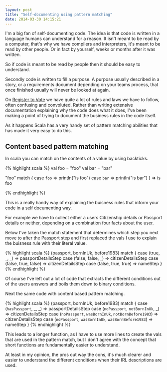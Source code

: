 ```yaml
---
layout: post
title: "Self-documenting using pattern matching"
date: 2014-03-30 14:15:21
---
```


I'm a big fan of self-documenting code. The idea is that code is written in
a language humans can understand for a reason. It isn't meant to be read by a
computer, that's why we have compilers and interpreters, it's meant to be read
by other people. Or in fact by yourself, weeks or months after it was written.

So if code is meant to be read by people then it should be easy to understand.

Secondly code is written to fill a purpose. A purpose usually described in a
story, or a requirements document depending on your teams process, that once
finished usually will never be looked at again.

On [Register to Vote] we have quite a lot of rules and laws we have to follow,
often confusing and convoluted. Rather than writing extensive documentation
explaining why the code does what it does, I've been making a point of trying to
document the business rules in the code itself.

As it happens Scala has a very handy set of pattern matching abilities that has
made it very easy to do this.

[Register to Vote]: https://www.gov.uk/transformation/register-to-vote "#1"
<!--more-->

## Content based pattern matching

In scala you can match on the contents of a value by using backticks.

{% highlight scala %}
val foo = "foo"
val bar = "bar"

"foo" match {
  case `foo` => println("is foo")
  case `bar` => println("is bar")
}
=> is foo

{% endhighlight %}

This is a really handy way of explaining the buisness rules that inform your
code in a self documenting way.

For example we have to collect either a users Citizenship details or Passport 
details or neither, depending on a combination four facts about the user.

Below I've taken the match statement that determines which step you next move to
after the Passport step and first replaced the vals I use to explain the
buisness rule with their literal value.

{% highlight scala %}
(passport, bornInUk, before1983) match {
  case (true, _, _) => passportDetailsStep
  case (false, false, _) => citizenDetailsStep
  case (false, true, false) => citizenDetailsStep
  case (false, true, true) => nameStep
}
{% endhighlight %}

Of course I've left out a lot of code that extracts the different conditions out
of the users answers and boils them down to binary conditions.

Next the same code with content based pattern matching.

{% highlight scala %}
(passport, bornInUk, before1983) match {
  case (`hasPassport`, _, _) => passportDetailsStep
  case (`noPassport`, `notBornInUk`, _) => citizenDetailsStep
  case (`noPassport`, `wasBornInUk`, `notBornBefore1983`) => citizenDetailsStep
  case (`noPassport`, `wasBornInUk`, `wasBornBefore1983`) => nameStep
}
{% endhighlight %}

This leads to a longer function, as I have to use more lines to create the vals
that are used in the pattern match, but I don't agree with the concept that
short functions are fundamentally easier to understand. 

At least in my opinion, the pros out way the cons, it's much clearer and easier
to understand the different conditions when their IRL descriptions are used.


